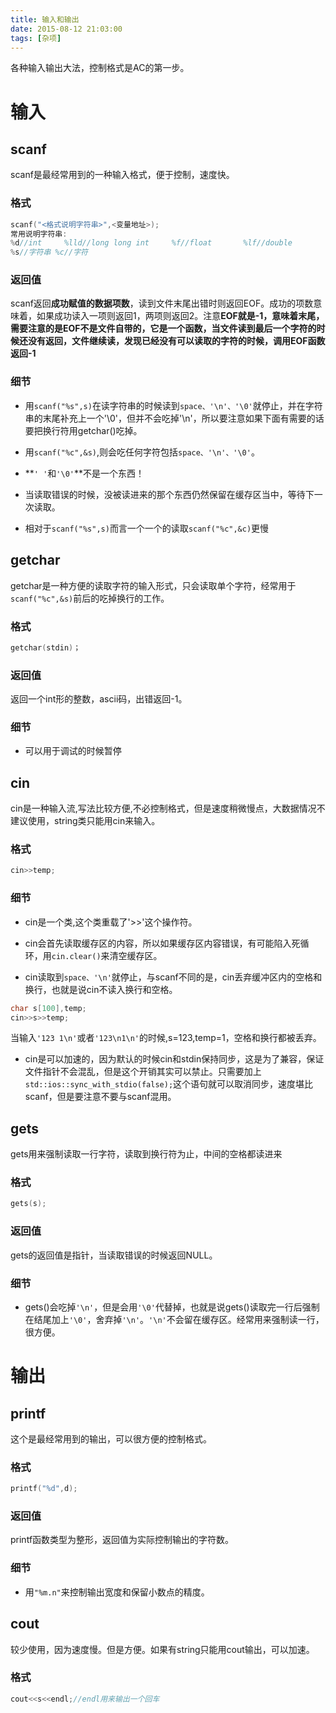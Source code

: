 ```yaml
---
title: 输入和输出
date: 2015-08-12 21:03:00
tags: [杂项]
---
```

各种输入输出大法，控制格式是AC的第一步。
<!--more-->
# 输入

## scanf
scanf是最经常用到的一种输入格式，便于控制，速度快。
### 格式
```cpp
scanf("<格式说明字符串>",<变量地址>);
常用说明字符串:
%d//int		%lld//long long int		%f//float		%lf//double
%s//字符串	%c//字符
```
### 返回值
scanf返回**成功赋值的数据项数**，读到文件末尾出错时则返回EOF。成功的项数意味着，如果成功读入一项则返回1，两项则返回2。注意**EOF就是-1，意味着末尾，需要注意的是EOF不是文件自带的，它是一个函数，当文件读到最后一个字符的时候还没有返回，文件继续读，发现已经没有可以读取的字符的时候，调用EOF函数返回-1**
### 细节
* 用`scanf("%s",s)`在读字符串的时候读到`space、'\n'、'\0'`就停止，并在字符串的末尾补充上一个'\0'，但并不会吃掉'\n'，所以要注意如果下面有需要的话要把换行符用getchar()吃掉。

* 用`scanf("%c",&s)`,则会吃任何字符包括`space、'\n'、'\0'`。

* **`' '`和`'\0'`**不是一个东西！

* 当读取错误的时候，没被读进来的那个东西仍然保留在缓存区当中，等待下一次读取。

* 相对于`scanf("%s",s)`而言一个一个的读取`scanf("%c",&c)`更慢

## getchar
getchar是一种方便的读取字符的输入形式，只会读取单个字符，经常用于`scanf("%c",&s)`前后的吃掉换行的工作。
### 格式
```cpp
getchar(stdin)；
```
### 返回值
返回一个int形的整数，ascii码，出错返回-1。
### 细节
* 可以用于调试的时候暂停

## cin
cin是一种输入流,写法比较方便,不必控制格式，但是速度稍微慢点，大数据情况不建议使用，string类只能用cin来输入。

### 格式
```cpp
cin>>temp;
```
### 细节

* cin是一个类,这个类重载了'>>'这个操作符。

* cin会首先读取缓存区的内容，所以如果缓存区内容错误，有可能陷入死循环，用`cin.clear()`来清空缓存区。 

* cin读取到`space、'\n'`就停止，与scanf不同的是，cin丢弃缓冲区内的空格和换行，也就是说cin不读入换行和空格。
```cpp
char s[100],temp;
cin>>s>>temp;
```
当输入`'123 1\n'`或者`'123\n1\n'`的时候,s=123,temp=1，空格和换行都被丢弃。

* cin是可以加速的，因为默认的时候cin和stdin保持同步，这是为了兼容，保证文件指针不会混乱，但是这个开销其实可以禁止。只需要加上`std::ios::sync_with_stdio(false);`这个语句就可以取消同步，速度堪比scanf，但是要注意不要与scanf混用。

## gets
gets用来强制读取一行字符，读取到换行符为止，中间的空格都读进来

### 格式
```cpp
gets(s);
```

### 返回值
gets的返回值是指针，当读取错误的时候返回NULL。

### 细节

* gets()会吃掉`'\n'`，但是会用`'\0'`代替掉，也就是说gets()读取完一行后强制在结尾加上`'\0'`，舍弃掉`'\n'`。`'\n'`不会留在缓存区。经常用来强制读一行，很方便。

# 输出

## printf
这个是最经常用到的输出，可以很方便的控制格式。

### 格式
```cpp
printf("%d",d);
```
### 返回值
printf函数类型为整形，返回值为实际控制输出的字符数。

### 细节
* 用`"%m.n"`来控制输出宽度和保留小数点的精度。

## cout
较少使用，因为速度慢。但是方便。如果有string只能用cout输出，可以加速。
### 格式
```cpp
cout<<s<<endl;//endl用来输出一个回车
```


